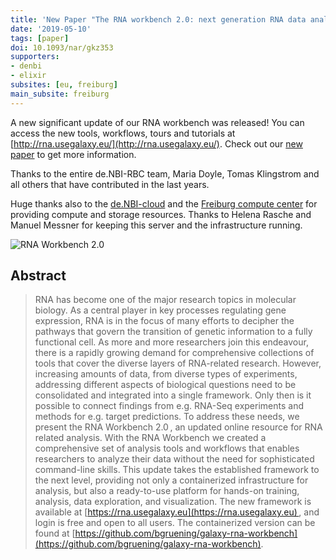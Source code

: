 ```yaml
---
title: 'New Paper "The RNA workbench 2.0: next generation RNA data analysis"'
date: '2019-05-10'
tags: [paper]
doi: 10.1093/nar/gkz353
supporters:
- denbi
- elixir
subsites: [eu, freiburg]
main_subsite: freiburg
---
```


A new significant update of our RNA workbench was released! You can access the new tools, workflows, tours and tutorials at [http://rna.usegalaxy.eu/](http://rna.usegalaxy.eu/).
Check out our [new paper](https://doi.org/10.1093/nar/gkz353) to get more information.

Thanks to the entire de.NBI-RBC team, Maria Doyle, Tomas Klingstrom and all others that have contributed in the last years.

Huge thanks also to the [de.NBI-cloud](https://cloud.denbi.de) and the [Freiburg compute center](https://www.rz.uni-freiburg.de)
for providing compute and storage resources. Thanks to Helena Rasche and Manuel Messner for keeping this server and the infrastructure running.

![RNA Workbench 2.0](/assets/media/rna_workbench2.jpeg)

## Abstract

> RNA has become one of the major research topics in molecular biology. As a central player in key processes regulating gene expression, RNA is in the focus of many efforts to decipher the pathways that govern the transition of genetic information to a fully functional cell. As more and more researchers join this endeavour, there is a rapidly growing demand for comprehensive collections of tools that cover the diverse layers of RNA-related research. However, increasing amounts of data, from diverse types of experiments, addressing different aspects of biological questions need to be consolidated and integrated into a single framework. Only then is it possible to connect findings from e.g. RNA-Seq experiments and methods for e.g. target predictions. To address these needs, we present the RNA Workbench 2.0 , an updated online resource for RNA related analysis. With the RNA Workbench we created a comprehensive set of analysis tools and workflows that enables researchers to analyze their data without the need for sophisticated command-line skills. This update takes the established framework to the next level, providing not only a containerized infrastructure for analysis, but also a ready-to-use platform for hands-on training, analysis, data exploration, and visualization. The new framework is available at [https://rna.usegalaxy.eu](https://rna.usegalaxy.eu) , and login is free and open to all users. The containerized version can be found at [https://github.com/bgruening/galaxy-rna-workbench](https://github.com/bgruening/galaxy-rna-workbench).


